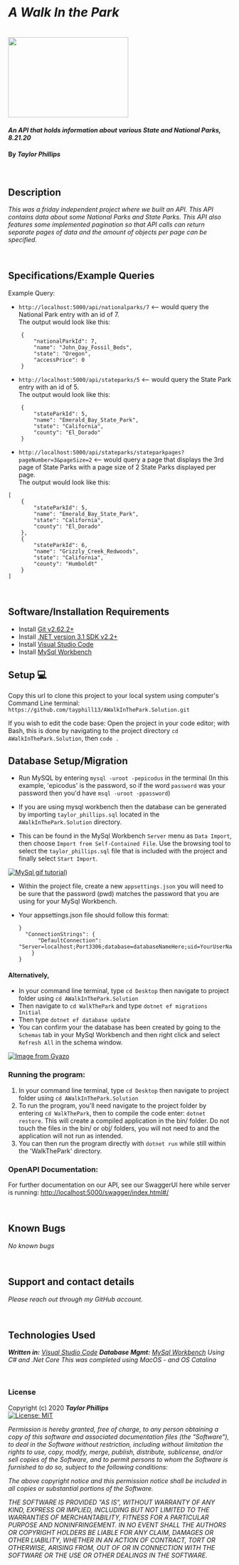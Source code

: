 # _A Walk In the Park_

<h1 align="left">
  <img width="270" height="180" src="https://aleteia.org/wp-content/uploads/sites/2/2020/03/web3-national-park-outdoor-mountains-yosemite-national-park-shutterstock_124360591.jpg?quality=100&strip=all&w=620&h=310&crop=1">
</h1>


#### _An API that holds information about various State and National Parks, 8.21.20_

#### By _**Taylor Phillips**_

<br>

## Description

_This was a friday independent project where we built an API.  This API contains data about some National Parks and State Parks.  This API also features some implemented pagination so that API calls can return separate pages of data and the amount of objects per page can be specified._

<br>

## Specifications/Example Queries


Example Query: <br>
* `http://localhost:5000/api/nationalparks/7` <-- would query the National Park entry with an id of 7.<br>
The output would look like this:
```
    {
        "nationalParkId": 7,
        "name": "John_Day_Fossil_Beds",
        "state": "Oregon",
        "accessPrice": 0
    }
```

* `http://localhost:5000/api/stateparks/5` <-- would query the State Park entry with an id of 5.<br>
The output would look like this:
```
    {
        "stateParkId": 5,
        "name": "Emerald_Bay_State_Park",
        "state": "California",
        "county": "El_Dorado"
    }
```

* `http://localhost:5000/api/stateparks/stateparkpages?pageNumber=3&pageSize=2` <-- would query a page that displays the 3rd page of State Parks with a page size of 2 State Parks displayed per page.<br>
The output would look like this:
```
[
    {
        "stateParkId": 5,
        "name": "Emerald_Bay_State_Park",
        "state": "California",
        "county": "El_Dorado"
    },
    {
        "stateParkId": 6,
        "name": "Grizzly_Creek_Redwoods",
        "state": "California",
        "county": "Humboldt"
    }
]
```

<br>

## Software/Installation Requirements
* Install [Git v2.62.2+](https://git-scm.com/downloads/)
* Install [.NET version 3.1 SDK v2.2+](https://dotnet.microsoft.com/download/dotnet-core/2.2)
* Install [Visual Studio Code](https://code.visualstudio.com/)
* Install [MySql Workbench](https://www.mysql.com/products/workbench/)


## Setup 💻

Copy this url to clone this project to your local system using computer's Command Line terminal: 
```https://github.com/tayphill13/AWalkInThePark.Solution.git```

If you wish to edit the code base: Open the project in your code editor; with Bash, this is done by navigating to the project directory `cd AWalkInThePark.Solution`, then `code .`


## Database Setup/Migration

* Run MySQL by entering ```mysql -uroot -pepicodus``` in the terminal (In this example, 'epicodus' is the password, so if the word `password` was your password then you'd have ```msql -uroot -ppassword```)

* If you are using mysql workbench then the database can be generated by importing `taylor_phillips.sql` located in the `AWalkInThePark.Solution` directory.
* This can be found in the MySql Workbench `Server` menu as `Data Import`, then choose `Import from Self-Contained File`.  Use the browsing tool to select the `taylor_phillips.sql` file that is included with the project and finally select `Start Import`.

[![MySql gif tutorial](https://i.gyazo.com/7344f0f1229a3da604673362176a43d4.gif)](https://gyazo.com/7344f0f1229a3da604673362176a43d4))
* Within the project file, create a new `appsettings.json` you will need to be sure that the password (pwd) matches the password that you are using for your MySql Workbench.
* Your appsettings.json file should follow this format: <br>

  ```{
  }
    "ConnectionStrings": {
        "DefaultConnection": "Server=localhost;Port3306;database=databaseNameHere;uid=YourUserNameHere;pwd=YourPasswordHere;"
      }
  }
  ```

#### Alternatively,
* In your command line terminal, type `cd Desktop` then navigate to project folder using `cd AWalkInThePark.Solution`
* Then navigate to `cd WalkThePark` and type ``` dotnet ef migrations Initial ```
* Then type ``` dotnet ef database update ```
* You can confirm your the database has been created by going to the `Schemas` tab in your MySql Workbench and then right click and select `Refresh All` in the schema window.

[![Image from Gyazo](https://i.gyazo.com/5edd4bf2780449d54844cc365939558a.gif)](https://gyazo.com/5edd4bf2780449d54844cc365939558a)

### Running the program:
1. In your command line terminal, type `cd Desktop` then navigate to project folder using `cd AWalkInThePark.Solution`
2. To run the program, you'll need navigate to the project folder by entering `cd WalkThePark`, then to compile the code enter: `dotnet restore`. This will create a compiled application in the bin/ folder.  Do not touch the files in the bin/ or obj/ folders, you will not need to and the application will not run as intended.
3. You can then run the program directly with `dotnet run` while still within the 'WalkThePark' directory.

### OpenAPI Documentation:
For further documentation on our API, see our SwaggerUI here while server is running:
<http://localhost:5000/swagger/index.html#/>

<br>

## Known Bugs

_No known bugs_

<br>

## Support and contact details

_Please reach out through my GitHub account._

<br>

## Technologies Used

_**Written in:** [Visual Studio Code](https://code.visualstudio.com/)_
_**Database Mgmt:** [MySql Workbench](https://www.mysql.com/products/workbench/)_
_Using C# and .Net Core_
_This was completed using MacOS - and OS Catalina_

<br>

### License

Copyright (c) 2020 **_Taylor Phillips_**   
[![License: MIT](https://img.shields.io/badge/License-MIT-yellow.svg)](https://opensource.org/licenses/MIT)

*Permission is hereby granted, free of charge, to any person obtaining a copy
of this software and associated documentation files (the "Software"), to deal
in the Software without restriction, including without limitation the rights
to use, copy, modify, merge, publish, distribute, sublicense, and/or sell
copies of the Software, and to permit persons to whom the Software is
furnished to do so, subject to the following conditions:*

*The above copyright notice and this permission notice shall be included in all
copies or substantial portions of the Software.*

*THE SOFTWARE IS PROVIDED "AS IS", WITHOUT WARRANTY OF ANY KIND, EXPRESS OR
IMPLIED, INCLUDING BUT NOT LIMITED TO THE WARRANTIES OF MERCHANTABILITY,
FITNESS FOR A PARTICULAR PURPOSE AND NONINFRINGEMENT. IN NO EVENT SHALL THE
AUTHORS OR COPYRIGHT HOLDERS BE LIABLE FOR ANY CLAIM, DAMAGES OR OTHER
LIABILITY, WHETHER IN AN ACTION OF CONTRACT, TORT OR OTHERWISE, ARISING FROM,
OUT OF OR IN CONNECTION WITH THE SOFTWARE OR THE USE OR OTHER DEALINGS IN THE
SOFTWARE.*